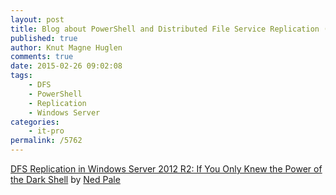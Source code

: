 ```yaml
---
layout: post
title: Blog about PowerShell and Distributed File Service Replication (DFS) in Windows Server 2012 R2
published: true
author: Knut Magne Huglen
comments: true
date: 2015-02-26 09:02:08
tags:
    - DFS
    - PowerShell
    - Replication
    - Windows Server
categories:
    - it-pro
permalink: /5762
---
```

[DFS Replication in Windows Server 2012 R2: If You Only Knew the Power of the Dark Shell][1] by [Ned Pale][2]

[1]: http://blogs.technet.com/b/filecab/archive/2013/08/20/dfs-replication-in-windows-server-2012-r2-if-you-only-knew-the-power-of-the-dark-shell.aspx
[2]: http://social.technet.microsoft.com/profile/NedPyle%20[MSFT]